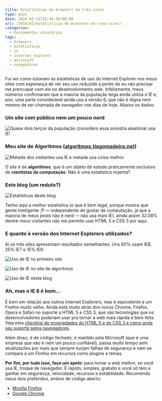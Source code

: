```yaml
---
title: Estatísticas de browsers em três sites
type: post
date: 2010-03-31T15:46:56+00:00
url: /2010/03/estatisticas-de-browsers-em-tres-sites/
categorias:
  - Pensamentos aleatórios
tags:
  - browsers
  - estatísticas
  - ie
  - internet explorer
  - microsoft
  - navegadores
---
```


Fui ver como estavam as estatísticas de uso do Internet Explorer nos meus sites com esperança de ver seu uso reduzido a ponto de eu não precisar me preocupar com ele no desenvolvimento web. Infelizmente, meus números confirmaram que a maioria da população leiga ainda utiliza o IE e, pior, uma parte considerável ainda usa a versão 6, que não é digna nem mesmo de ser chamada de navegador nos dias de hoje. Abaixo os dados:

### Um site com público nem um pouco nerd

![Quase dois terços da população (considero essa amostra aleatória) usa IE!](/wp-content/uploads/2010/03/a1.png)

### Meu site de Algoritmos ([algoritmos.tiagomadeira.net][2])

![Metade dos visitantes usa IE e metade usa coisa melhor.](/wp-content/uploads/2010/03/a2.png)

O site é de **algoritmos**, que é um objeto de estudo praticamente exclusivo de **cientistas da computação**. Não é uma estatística nojenta?

### Este blog (um reduto?)

![Estatísticas deste blog](/wp-content/uploads/2010/03/a3.png)

Tenho aqui a melhor estatística (o que é bem legal, porque mostra que gente inteligente ;P — independente de gostar de computação, já que a maioria de meus posts não é nerd — não usa mais IE), ainda assim 32.08% dentre meus visitantes não me permite usar HTML 5 e CSS 3 por aqui.

### E quanto à versão dos Internet Explorers utilizados?

Aí os três sites apresentam resultados semelhantes. Uns 60% usam IE8, 25% IE7 e 15% IE6:

![Uso de IE no primeiro site](/wp-content/uploads/2010/03/b1.png)

![Uso de IE no site de algoritmos](/wp-content/uploads/2010/03/b2.png)

![Uso de IE neste blog](/wp-content/uploads/2010/03/b3.png)

### Ah, mas o IE 8 é bom…

É bom em relação aos outros Internet Explorers, mas é equivalente a um Firefox muito velho. Ainda está muito atrás dos novos Chrome, Firefox, Opera e Safari no suporte a HTML 5 e CSS 3, que são tecnologias que os desenvolvedores poderiam usar pra tornar a web mais rápida e bem feita. Veja esta [checklist de propriedades do HTML 5 e do CSS 3 e como anda seu suporte pelos navegadores][8].

Além disso, é de código fechado, é mantido pela Microsoft (que é uma empresa que não é nem um pouco confiável), passa muito tempo sem atualizações por mais que sempre surjam falhas de segurança e nem se compara a um Firefox em recursos como plugins e temas.

**Por fim, por tudo isso, faço um apelo:** para tornar a web melhor, se você usa IE, troque de navegador. É rápido, simples, gratuito e você só tem a ganhar em segurança, velocidade, recursos e estabilidade. Recomendo meus dois preferidos, ambos de código aberto:

- [Mozilla Firefox][9]
- [Google Chrome][10]

[2]: /tags/algoritmos/
[8]: http://www.findmebyip.com/litmus/#target-selector
[9]: http://www.getfirefox.com/
[10]: http://www.google.com/chrome/
